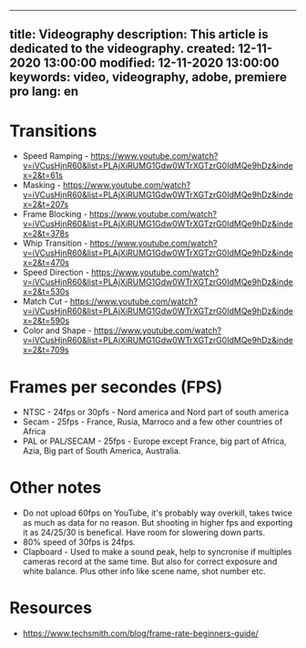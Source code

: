 -----
title: Videography
description: This article is dedicated to the videography.
created: 12-11-2020 13:00:00
modified: 12-11-2020 13:00:00
keywords: video, videography, adobe, premiere pro
lang: en
-----

# Transitions

* Speed Ramping - https://www.youtube.com/watch?v=iVCusHjnR60&list=PLAjXiRUMG1Gdw0WTrXGTzrG0IdMQe9hDz&index=2&t=61s
* Masking - https://www.youtube.com/watch?v=iVCusHjnR60&list=PLAjXiRUMG1Gdw0WTrXGTzrG0IdMQe9hDz&index=2&t=207s
* Frame Blocking - https://www.youtube.com/watch?v=iVCusHjnR60&list=PLAjXiRUMG1Gdw0WTrXGTzrG0IdMQe9hDz&index=2&t=378s
* Whip Transition - https://www.youtube.com/watch?v=iVCusHjnR60&list=PLAjXiRUMG1Gdw0WTrXGTzrG0IdMQe9hDz&index=2&t=470s
* Speed Direction - https://www.youtube.com/watch?v=iVCusHjnR60&list=PLAjXiRUMG1Gdw0WTrXGTzrG0IdMQe9hDz&index=2&t=530s
* Match Cut - https://www.youtube.com/watch?v=iVCusHjnR60&list=PLAjXiRUMG1Gdw0WTrXGTzrG0IdMQe9hDz&index=2&t=590s
* Color and Shape - https://www.youtube.com/watch?v=iVCusHjnR60&list=PLAjXiRUMG1Gdw0WTrXGTzrG0IdMQe9hDz&index=2&t=709s

# Frames per secondes (FPS)

* NTSC - 24fps or 30pfs - Nord america and Nord part of south america 
* Secam - 25fps - France, Rusia, Marroco and a few other countries of Africa
* PAL or PAL/SECAM - 25fps - Europe except France, big part of Africa, Azia, Big part of South America, Australia.

# Other notes

* Do not upload 60fps on YouTube, it's probably way overkill, takes twice as much as data for no reason. But shooting in higher fps and exporting it as 24/25/30 is benefical. Have room for slowering down parts.
* 80% speed of 30fps is 24fps.
* Clapboard - Used to make a sound peak, help to syncronise if multiples cameras record at the same time. But also for correct exposure and white balance. Plus other info like scene name, shot number etc.

# Resources

* https://www.techsmith.com/blog/frame-rate-beginners-guide/